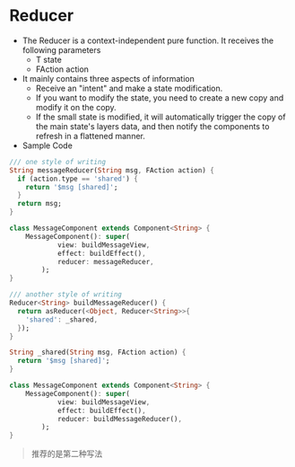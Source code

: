 # Reducer

-   The Reducer is a context-independent pure function. It receives the following parameters
    -   T state
    -   FAction action
-   It mainly contains three aspects of information
    -   Receive an "intent" and make a state modification.
    -   If you want to modify the state, you need to create a new copy and modify it on the copy.
    -   If the small state is modified, it will automatically trigger the copy of the main state's layers data, and then notify the components to refresh in a flattened manner.
-   Sample Code

```dart
/// one style of writing
String messageReducer(String msg, FAction action) {
  if (action.type == 'shared') {
    return '$msg [shared]';
  }
  return msg;
}

class MessageComponent extends Component<String> {
    MessageComponent(): super(
            view: buildMessageView,
            effect: buildEffect(),
            reducer: messageReducer,
        );
}
```

```dart
/// another style of writing
Reducer<String> buildMessageReducer() {
  return asReducer(<Object, Reducer<String>>{
    'shared': _shared,
  });
}

String _shared(String msg, FAction action) {
  return '$msg [shared]';
}

class MessageComponent extends Component<String> {
    MessageComponent(): super(
            view: buildMessageView,
            effect: buildEffect(),
            reducer: buildMessageReducer(),
        );
}
```

> 推荐的是第二种写法

